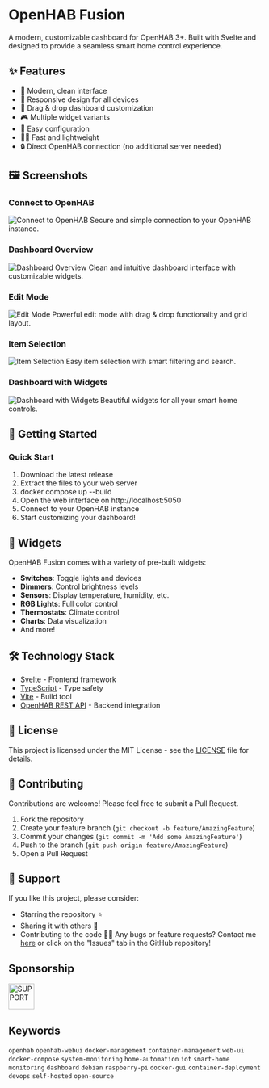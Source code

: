 # OpenHAB Fusion

A modern, customizable dashboard for OpenHAB 3+. Built with Svelte and designed to provide a seamless smart home control experience.

## ✨ Features

- 🎨 Modern, clean interface
- 📱 Responsive design for all devices
- 🎯 Drag & drop dashboard customization
- 🎮 Multiple widget variants
- 🔧 Easy configuration
- 🏃‍♂️ Fast and lightweight
- 🔒 Direct OpenHAB connection (no additional server needed)

## 🖼️ Screenshots

### Connect to OpenHAB
![Connect to OpenHAB](docs/assets/screenshot1.png)
Secure and simple connection to your OpenHAB instance.

### Dashboard Overview
![Dashboard Overview](docs/assets/screenshot2.png)
Clean and intuitive dashboard interface with customizable widgets.

### Edit Mode
![Edit Mode](docs/assets/screenshot3.png)
Powerful edit mode with drag & drop functionality and grid layout.

### Item Selection
![Item Selection](docs/assets/screenshot4.png)
Easy item selection with smart filtering and search.

### Dashboard with Widgets
![Dashboard with Widgets](docs/assets/screenshot5.png)
Beautiful widgets for all your smart home controls.

## 🚀 Getting Started

### Quick Start
1. Download the latest release
2. Extract the files to your web server
3. docker compose up --build
4. Open the web interface on http://localhost:5050
5. Connect to your OpenHAB instance
6. Start customizing your dashboard!


## 🧩 Widgets

OpenHAB Fusion comes with a variety of pre-built widgets:

- **Switches**: Toggle lights and devices
- **Dimmers**: Control brightness levels
- **Sensors**: Display temperature, humidity, etc.
- **RGB Lights**: Full color control
- **Thermostats**: Climate control
- **Charts**: Data visualization
- And more!

## 🛠️ Technology Stack

- [Svelte](https://svelte.dev/) - Frontend framework
- [TypeScript](https://www.typescriptlang.org/) - Type safety
- [Vite](https://vitejs.dev/) - Build tool
- [OpenHAB REST API](https://www.openhab.org/docs/configuration/restdocs.html) - Backend integration

## 📝 License

This project is licensed under the MIT License - see the [LICENSE](LICENSE) file for details.

## 🤝 Contributing

Contributions are welcome! Please feel free to submit a Pull Request.

1. Fork the repository
2. Create your feature branch (`git checkout -b feature/AmazingFeature`)
3. Commit your changes (`git commit -m 'Add some AmazingFeature'`)
4. Push to the branch (`git push origin feature/AmazingFeature`)
5. Open a Pull Request

## 💖 Support

If you like this project, please consider:
- Starring the repository ⭐
- Sharing it with others 🔄
- Contributing to the code 👨‍💻
Any bugs or feature requests? Contact me [here](https://github.com/bangertech) or click on the "Issues" tab in the GitHub repository!

## Sponsorship

<a href="https://www.paypal.com/cgi-bin/webscr?cmd=_s-xclick&hosted_button_id=FD26FHKRWS3US" target="_blank"><img src="https://pics.paypal.com/00/s/N2EwMzk4NzUtOTQ4Yy00Yjc4LWIwYmUtMTA3MWExNWIzYzMz/file.PNG" alt="SUPPORT" height="51"></a>

## Keywords
`openhab` `openhab-webui` `docker-management` `container-management` `web-ui` `docker-compose` `system-monitoring` 
`home-automation` `iot` `smart-home` `monitoring` `dashboard` `debian` `raspberry-pi` 
`docker-gui` `container-deployment` `devops` `self-hosted` `open-source` 
